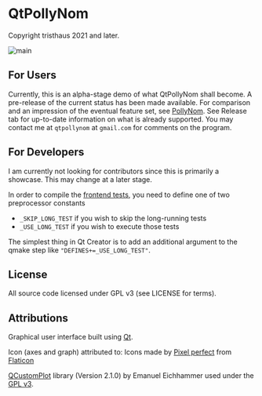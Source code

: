 ﻿# QtPollyNom

Copyright tristhaus 2021 and later.

![main](/../screenshot/screenshot.png?raw=true)

## For Users

Currently, this is an alpha-stage demo of what QtPollyNom shall become. A pre-release of the current status has been made available. For comparison and an impression of the eventual feature set, see [PollyNom](https://github.com/tristhaus/pollynom). See Release tab for up-to-date information on what is already supported. You may contact me at `qtpollynom` at `gmail.com` for comments on the program.

## For Developers

I am currently not looking for contributors since this is primarily a showcase. This may change at a later stage.

In order to compile the [frontend tests](/MainWindowTest/), you need to define one of two preprocessor constants
 * `_SKIP_LONG_TEST` if you wish to skip the long-running tests
 * `_USE_LONG_TEST` if you wish to execute those tests

 The simplest thing in Qt Creator is to add an additional argument to the qmake step like `"DEFINES+=_USE_LONG_TEST"`.

## License

All source code licensed under GPL v3 (see LICENSE for terms).

## Attributions

Graphical user interface built using [Qt](https://doc.qt.io/).

Icon (axes and graph) attributed to: Icons made by [Pixel perfect](https://www.flaticon.com/authors/pixel-perfect) from [Flaticon](https://www.flaticon.com/)

[QCustomPlot](https://www.qcustomplot.com/) library (Version 2.1.0) by Emanuel Eichhammer used under the [GPL v3](https://www.gnu.org/licenses/gpl-3.0.html).
